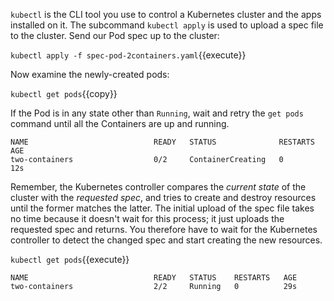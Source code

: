 `kubectl` is the CLI tool you use to control a Kubernetes cluster and the apps installed on it. The subcommand `kubectl apply` is used to upload a spec file to the cluster. Send our Pod spec up to the cluster:

`kubectl apply -f spec-pod-2containers.yaml`{{execute}}

Now examine the newly-created pods:

`kubectl get pods`{{copy}}

If the Pod is in any state other than `Running`, wait and retry the `get pods` command until all the Containers are up and running.

```
NAME                            READY   STATUS              RESTARTS   AGE
two-containers                  0/2     ContainerCreating   0          12s
```

Remember, the Kubernetes controller compares the _current state_ of the cluster with the _requested spec_, and tries to create and destroy resources until the former matches the latter. The initial upload of the spec file takes no time because it doesn't wait for this process; it just uploads the requested spec and returns. You therefore have to wait for the Kubernetes controller to detect the changed spec and start creating the new resources.

`kubectl get pods`{{execute}}

```
NAME                            READY   STATUS    RESTARTS   AGE
two-containers                  2/2     Running   0          29s
```
